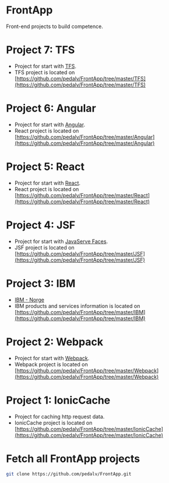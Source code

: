 # FrontApp
Front-end projects to build competence.

# Project 7: TFS
- Project for start with [TFS](https://www.visualstudio.com/tfs/).
- TFS project is located on [https://github.com/pedalv/FrontApp/tree/master/TFS](https://github.com/pedalv/FrontApp/tree/master/TFS)

# Project 6: Angular
- Project for start with [Angular](https://angular.io/).
- React project is located on [https://github.com/pedalv/FrontApp/tree/master/Angular](https://github.com/pedalv/FrontApp/tree/master/Angular)

# Project 5: React
- Project for start with [React](https://reactjs.org/).
- React project is located on [https://github.com/pedalv/FrontApp/tree/master/React](https://github.com/pedalv/FrontApp/tree/master/React)

# Project 4: JSF
- Project for start with [JavaServe Faces](http://www.oracle.com/technetwork/java/javaee/javaserverfaces-139869.html).
- JSF project is located on [https://github.com/pedalv/FrontApp/tree/master/JSF](https://github.com/pedalv/FrontApp/tree/master/JSF)

# Project 3: IBM
- [IBM - Norge](https://www.ibm.com/no-no/)
- IBM products and services information is located on [https://github.com/pedalv/FrontApp/tree/master/IBM](https://github.com/pedalv/FrontApp/tree/master/IBM)

# Project 2: Webpack
- Project for start with [Webpack](https://webpack.js.org/).
- Webpack project is located on [https://github.com/pedalv/FrontApp/tree/master/Webpack](https://github.com/pedalv/FrontApp/tree/master/Webpack)

# Project 1: IonicCache
- Project for caching http request data.
- IonicCache project is located on [https://github.com/pedalv/FrontApp/tree/master/IonicCache](https://github.com/pedalv/FrontApp/tree/master/IonicCache)

# Fetch all FrontApp projects
```bash
git clone https://github.com/pedalv/FrontApp.git
```
